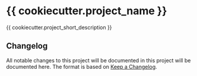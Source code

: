 # {{ cookiecutter.project_name }}

{{ cookiecutter.project_short_description }}

## Changelog

All notable changes to this project will be documented in this project will be documented here. The format is based on [Keep a Changelog](https://keepachangelog.com/en/1.0.0/).